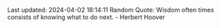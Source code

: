 Last updated: 2024-04-02 18:14:11
Random Quote: Wisdom often times consists of knowing what to do next. - Herbert Hoover